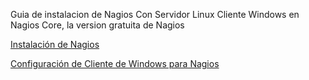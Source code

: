 Guia de instalacion de Nagios
Con Servidor Linux
Cliente Windows en Nagios Core, la version gratuita de Nagios

[Instalación de Nagios](https://github.com/tomasatf00c/Nagios/blob/main/Instalaci%C3%B3n.md)

[Configuración de Cliente de Windows para Nagios](https://github.com/tomasatf00c/Nagios)
